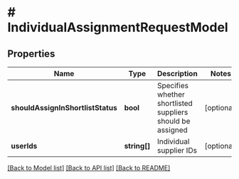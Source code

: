 # # IndividualAssignmentRequestModel

## Properties

Name | Type | Description | Notes
------------ | ------------- | ------------- | -------------
**shouldAssignInShortlistStatus** | **bool** | Specifies whether shortlisted suppliers should be assigned | [optional]
**userIds** | **string[]** | Individual supplier IDs | [optional]

[[Back to Model list]](../../README.md#models) [[Back to API list]](../../README.md#endpoints) [[Back to README]](../../README.md)

